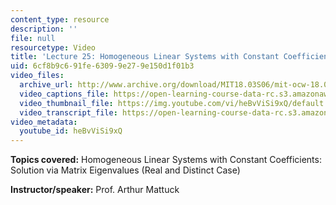 ```yaml
---
content_type: resource
description: ''
file: null
resourcetype: Video
title: 'Lecture 25: Homogeneous Linear Systems with Constant Coefficients'
uid: 6cf8b9c6-91fe-6309-9e27-9e150d1f01b3
video_files:
  archive_url: http://www.archive.org/download/MIT18.03S06/mit-ocw-18.03-lec25-16apr2003-220k.mp4
  video_captions_file: https://open-learning-course-data-rc.s3.amazonaws.com/18-03-differential-equations-spring-2010/b139060a05d2593f97907b146a6d3405_heBvViSi9xQ.vtt
  video_thumbnail_file: https://img.youtube.com/vi/heBvViSi9xQ/default.jpg
  video_transcript_file: https://open-learning-course-data-rc.s3.amazonaws.com/18-03-differential-equations-spring-2010/b10eb531875b86f1e6d45c165120a3f7_heBvViSi9xQ.pdf
video_metadata:
  youtube_id: heBvViSi9xQ
---
```


**Topics covered:** Homogeneous Linear Systems with Constant Coefficients: Solution via Matrix Eigenvalues (Real and Distinct Case)

**Instructor/speaker:** Prof. Arthur Mattuck
